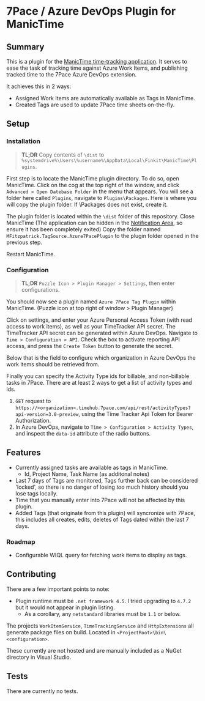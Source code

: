 # 7Pace / Azure DevOps Plugin for ManicTime

## Summary

This is a plugin for the [ManicTime time-tracking application](https://www.manictime.com/).
It serves to ease the task of tracking time against Azure Work Items,
and publishing tracked time to the 7Pace Azure DevOps extension.

It achieves this in 2 ways:

- Assigned Work Items are automatically available as Tags in ManicTime.
- Created Tags are used to update 7Pace time sheets on-the-fly.

## Setup

### Installation

> **TL;DR** Copy contents of `\dist` to `%systemdrive%\Users\%username%\AppData\Local\Finkit\ManicTime\Plugins`.

First step is to locate the ManicTime plugin directory. To do so, open ManicTime. Click on the cog at the top right of the window, and click
`Advanced > Open Datebase Folder` in the menu that appears. You will see a folder here called `Plugins`, navigate to `Plugins\Packages`. Here is where you will copy the plugin folder. If \Packages does not exist, create it.

The plugin folder is located within the `\dist` folder of this repository.
Close ManicTime (The application can be hidden in the [Notification Area](https://docs.microsoft.com/en-us/windows/desktop/uxguide/winenv-notification), so ensure it has been completely exited)
Copy the folder named `MFitzpatrick.TagSource.Azure7PacePlugin` to the plugin folder opened in the previous step. 

Restart ManicTime. 

### Configuration

> **TL;DR** `Puzzle Icon > Plugin Manager > Settings`, then enter
> configurations.

You should now see a plugin named `Azure 7Pace Tag Plugin` within
ManicTime. (Puzzle icon at top right of window > Plugin Manager)

Click on settings, and enter your Azure Personal Access Token (with read
access to work items), as well as your TimeTracker API secret. The
TimeTracker API secret can be generated within Azure DevOps. Navigate
to `Time > Configuration > API`. Check the box to activate reporting
API access, and press the `Create Token` button to generate the secret.

Below that is the field to configure which organization in Azure DevOps
the work items should be retrieved from.

Finally you can specify the Activity Type ids for billable, and
non-billable tasks in 7Pace. There are at least 2 ways to get a
list of activity types and ids.

1. `GET` request to `https://<organization>.timehub.7pace.com/api/rest/activityTypes?api-version=3.0-preview`,
   using the Time Tracker Api Token for Bearer Authorization.
2. In Azure DevOps, navigate to `Time > Configuration > Activity Types`,
   and inspect the `data-id` attribute of the radio buttons.

## Features

- Currently assigned tasks are available as tags in ManicTime.
  - Id, Project Name, Task Name (as additonal notes)
- Last 7 days of Tags are monitored, Tags further back can be
  considered 'locked', so there is no danger of losing _too_ much
  history should you lose tags locally.
- Time that you manually enter into 7Pace will not be affected
  by this plugin.
- Added Tags (that originate from this plugin) will syncronize with
  7Pace, this includes all creates, edits, deletes of Tags dated
  within the last 7 days.

### Roadmap

- Configurable WIQL query for fetching work items to display as tags.

## Contributing

There are a few important points to note:

- Plugin runtime must be `.net framework 4.5`. I tried upgrading to
  `4.7.2` but it would not appear in plugin listing.
  - As a corollary, any `netstandard` libraries must be `1.1` or below.

The projects `WorkItemService`, `TimeTrackingService` and `HttpExtensions`
all generate package files on build. Located in `<ProjectRoot>\bin\<configuration>`.

These currently are not hosted and are manually included as a NuGet
directory in Visual Studio.

## Tests

There are currently no tests.
